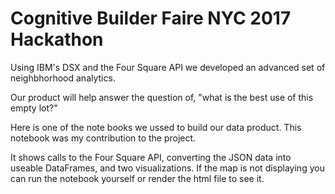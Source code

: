 # Cognitive Builder Faire NYC 2017 Hackathon

Using IBM's DSX and the Four Square API we developed an advanced set of neighbhorhood analytics.

Our product will help answer the question of, "what is the best use of this empty lot?"

Here is one of the note books we ussed to build our data product.  This notebook was my contribution to the project.  

It shows calls to the Four Square API, converting the JSON data into useable DataFrames, and two visualizations.  If the
map is not displaying you can run the notebook yourself or render the html file to see it.
